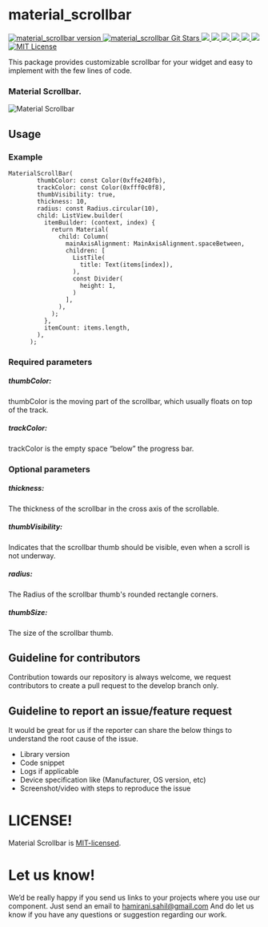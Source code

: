 # material_scrollbar

<a href="https://pub.dev/packages/material_scrollbar">
<img src="https://img.shields.io/pub/v/material_scrollbar?label=material_scrollbar&style=for-the-badge" alt="material_scrollbar version">
</a>
<a href="https://github.com/hamiranisahil/material_scrollbar/stargazers">
<img src="https://img.shields.io/github/stars/hamiranisahil/material_scrollbar?style=for-the-badge" alt="material_scrollbar Git Stars">
</a>
<a href="https://developer.apple.com/ios/" style="pointer-events: stroke;" target="_blank">
<img src="https://img.shields.io/badge/iOS-000000?style=for-the-badge&logo=ios&logoColor=white">
</a>
<a href="https://developer.android.com" style="pointer-events: stroke;" target="_blank">
<img src="https://img.shields.io/badge/Android-3DDC84?style=for-the-badge&logo=android&logoColor=white">
</a>
<a href="" style="pointer-events: stroke;" target="_blank">
<img src="https://img.shields.io/badge/website-000000?style=for-the-badge&logo=About.me&logoColor=white">
</a>
<a href="" style="pointer-events: stroke;" target="_blank">
<img src="https://img.shields.io/badge/Linux-FCC624?style=for-the-badge&logo=linux&logoColor=black">
</a>
<a href="" style="pointer-events: stroke;" target="_blank">
<img src="https://img.shields.io/badge/mac%20os-000000?style=for-the-badge&logo=apple&logoColor=white">
</a>
<a href="" style="pointer-events: stroke;" target="_blank">
<img src="https://img.shields.io/badge/Windows-0078D6?style=for-the-badge&logo=windows&logoColor=white">
</a>
<a href="https://opensource.org/licenses/MIT"><img src="https://img.shields.io/badge/license-MIT-purple.svg?style=for-the-badge" alt="MIT License"></a>

This package provides customizable scrollbar for your widget and easy to implement with the few lines of code.


### Material Scrollbar.
![Material Scrollbar](https://github.com/hamiranisahil/material_scrollbar/blob/main/assets/material_scrollbar.gif)


## Usage

### Example
    MaterialScrollBar(
            thumbColor: const Color(0xffe240fb),
            trackColor: const Color(0xfff0c0f8),
            thumbVisibility: true,
            thickness: 10,
            radius: const Radius.circular(10),
            child: ListView.builder(
              itemBuilder: (context, index) {
                return Material(
                  child: Column(
                    mainAxisAlignment: MainAxisAlignment.spaceBetween,
                    children: [
                      ListTile(
                        title: Text(items[index]),
                      ),
                      const Divider(
                        height: 1,
                      )
                    ],
                  ),
                );
              },
              itemCount: items.length,
            ),
          );

### Required parameters

##### thumbColor:
thumbColor is the moving part of the scrollbar, which usually floats on top of the track.

##### trackColor:
trackColor is the empty space “below” the progress bar.


### Optional parameters

##### thickness:
The thickness of the scrollbar in the cross axis of the scrollable.

##### thumbVisibility:
Indicates that the scrollbar thumb should be visible, even when a scroll is not underway.

##### radius:
The Radius of the scrollbar thumb's rounded rectangle corners.

##### thumbSize:
The size of the scrollbar thumb.


## Guideline for contributors
Contribution towards our repository is always welcome, we request contributors to create a pull request to the develop branch only.


## Guideline to report an issue/feature request
It would be great for us if the reporter can share the below things to understand the root cause of the issue.
- Library version
- Code snippet
- Logs if applicable
- Device specification like (Manufacturer, OS version, etc)
- Screenshot/video with steps to reproduce the issue


# LICENSE!
Material Scrollbar is [MIT-licensed](https://github.com/hamiranisahil/material_scrollbar/blob/main/LICENSE "MIT-licensed").


# Let us know!
We’d be really happy if you send us links to your projects where you use our component. Just send an email to hamirani.sahil@gmail.com And do let us know if you have any questions or suggestion regarding our work.

